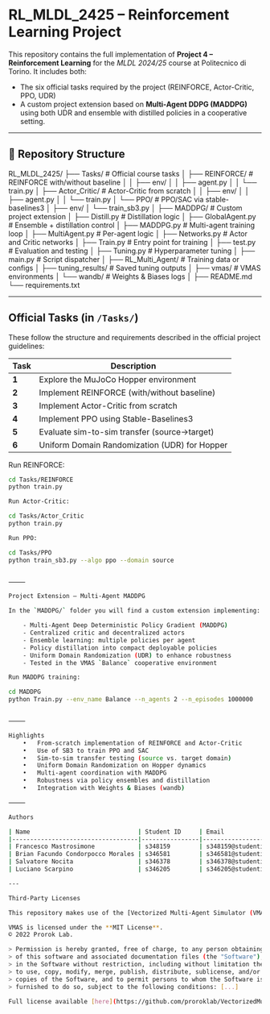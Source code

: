 # RL_MLDL_2425 – Reinforcement Learning Project

This repository contains the full implementation of **Project 4 – Reinforcement Learning** for the *MLDL 2024/25* course at Politecnico di Torino. It includes both:

- The six official tasks required by the project (REINFORCE, Actor-Critic, PPO, UDR)
- A custom project extension based on **Multi-Agent DDPG (MADDPG)** using both UDR and ensemble with distilled policies in a cooperative setting.

---

## 📁 Repository Structure

RL_MLDL_2425/
├── Tasks/                         # Official course tasks
│   ├── REINFORCE/                 # REINFORCE with/without baseline
│   │   ├── env/
│   │   ├── agent.py
│   │   └── train.py
│   ├── Actor_Critic/             # Actor-Critic from scratch
│   │   ├── env/
│   │   ├── agent.py
│   │   └── train.py
│   └── PPO/                      # PPO/SAC via stable-baselines3
│       ├── env/
│       └── train_sb3.py
│
├── MADDPG/                        # Custom project extension
│   ├── Distill.py                 # Distillation logic
│   ├── GlobalAgent.py             # Ensemble + distillation control
│   ├── MADDPG.py                  # Multi-agent training loop
│   ├── MultiAgent.py              # Per-agent logic
│   ├── Networks.py                # Actor and Critic networks
│   ├── Train.py                   # Entry point for training
│   ├── test.py                    # Evaluation and testing
│   ├── Tuning.py                  # Hyperparameter tuning
│   ├── main.py                    # Script dispatcher
│   ├── RL_Multi_Agent/            # Training data or configs
│   ├── tuning_results/            # Saved tuning outputs
│   ├── vmas/                      # VMAS environments
│   └── wandb/                     # Weights & Biases logs
│
├── README.md
└── requirements.txt

---

## Official Tasks (in `/Tasks/`)

These follow the structure and requirements described in the official project guidelines:

| Task | Description |
|------|-------------|
| **1** | Explore the MuJoCo Hopper environment |
| **2** | Implement REINFORCE (with/without baseline) |
| **3** | Implement Actor-Critic from scratch |
| **4** | Implement PPO using Stable-Baselines3 |
| **5** | Evaluate sim-to-sim transfer (source→target) |
| **6** | Uniform Domain Randomization (UDR) for Hopper |

Run REINFORCE:

```bash
cd Tasks/REINFORCE
python train.py

Run Actor-Critic:

cd Tasks/Actor_Critic
python train.py

Run PPO:

cd Tasks/PPO
python train_sb3.py --algo ppo --domain source


⸻

Project Extension – Multi-Agent MADDPG

In the `MADDPG/` folder you will find a custom extension implementing:

    - Multi-Agent Deep Deterministic Policy Gradient (MADDPG)
    - Centralized critic and decentralized actors
    - Ensemble learning: multiple policies per agent
    - Policy distillation into compact deployable policies
    - Uniform Domain Randomization (UDR) to enhance robustness
    - Tested in the VMAS `Balance` cooperative environment

Run MADDPG training:

cd MADDPG
python Train.py --env_name Balance --n_agents 2 --n_episodes 1000000


⸻

Highlights
	•	From-scratch implementation of REINFORCE and Actor-Critic
	•	Use of SB3 to train PPO and SAC
	•	Sim-to-sim transfer testing (source vs. target domain)
	•	Uniform Domain Randomization on Hopper dynamics
	•	Multi-agent coordination with MADDPG
	•	Robustness via policy ensembles and distillation
	•	Integration with Weights & Biases (wandb)

⸻

Authors

| Name                              | Student ID     | Email                          | Department                    |
|-----------------------------------|----------------|--------------------------------|-------------------------------|
| Francesco Mastrosimone            | s348159        | s348159@studenti.polito.it     | DAUIN – Politecnico di Torino |
| Brian Facundo Condorpocco Morales | s346581        | s346581@studenti.polito.it     | DAUIN – Politecnico di Torino |
| Salvatore Nocita                  | s346378        | s346378@studenti.polito.it     | DAUIN – Politecnico di Torino |
| Luciano Scarpino                  | s346205        | s346205@studenti.polito.it     | DAUIN – Politecnico di Torino |

---

Third-Party Licenses

This repository makes use of the [Vectorized Multi-Agent Simulator (VMAS)](https://github.com/proroklab/VectorizedMultiAgentSimulator) developed by the Multi-Agent & Heterogeneous Systems Lab (Prorok Lab), University of Cambridge.

VMAS is licensed under the **MIT License**.  
© 2022 Prorok Lab.

> Permission is hereby granted, free of charge, to any person obtaining a copy  
> of this software and associated documentation files (the "Software"), to deal  
> in the Software without restriction, including without limitation the rights  
> to use, copy, modify, merge, publish, distribute, sublicense, and/or sell  
> copies of the Software, and to permit persons to whom the Software is  
> furnished to do so, subject to the following conditions: [...]

Full license available [here](https://github.com/proroklab/VectorizedMultiAgentSimulator/blob/main/LICENSE).
